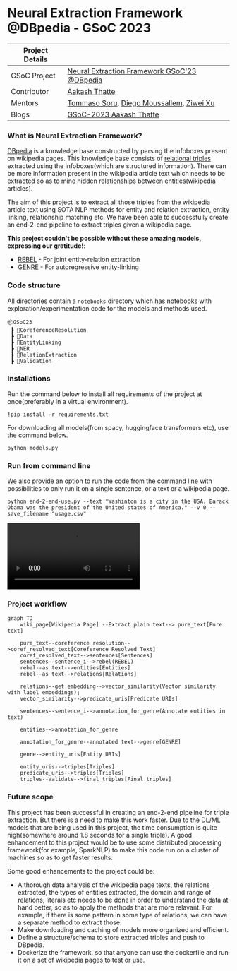 # Neural Extraction Framework @DBpedia - GSoC 2023

|   Project Details     | |
|-------------|-------------|
| GSoC Project | [Neural Extraction Framework GSoC'23 @DBpedia](https://summerofcode.withgoogle.com/programs/2023/projects/cKuagkf8)        |
| Contributor | [Aakash Thatte](https://www.linkedin.com/in/aakash-thatte/) |
| Mentors | [Tommaso Soru](https://github.com/mommi84), [Diego Moussallem](https://github.com/DiegoMoussallem), [Ziwei Xu](https://github.com/zoeNantes)|
| Blogs | [GSoC-2023 Aakash Thatte](https://sky-2002.github.io/) |

### What is Neural Extraction Framework?
[DBpedia](https://www.dbpedia.org/) is a knowledge base constructed by parsing the infoboxes present on wikipedia pages. This knowledge base consists of [relational triples](https://en.wikipedia.org/wiki/Semantic_triple) extracted using the infoboxes(which are structured information). There can be more information present in the wikipedia article text which needs to be extracted so as to mine hidden relationships between entities(wikipedia articles). 

The aim of this project is to extract all those triples from the wikipedia article text using SOTA NLP methods for entity and relation extraction, entity linking, relationship matching etc. We have been able to successfully create an end-2-end pipeline to extract triples given a wikipedia page.

**This project couldn't be possible without these amazing models, expressing our gratitude!**:
- [REBEL](https://github.com/Babelscape/rebel) - For joint entity-relation extraction
- [GENRE](https://github.com/facebookresearch/GENRE) - For autoregressive entity-linking
### Code structure
All directories contain a `notebooks` directory which has notebooks with exploration/experimentation code for the models and methods used. 
```
📦GSoC23
 ┣ 📂CoreferenceResolution
 ┣ 📂Data
 ┣ 📂EntityLinking
 ┣ 📂NER
 ┣ 📂RelationExtraction
 ┣ 📂Validation
```

### Installations 
Run the command below to install all requirements of the project at once(preferably in a virtual environment).
```
!pip install -r requirements.txt
```

For downloading all models(from spacy, huggingface transformers etc), use the command below.
```
python models.py
```

### Run from command line
We also provide an option to run the code from the command line with possibilities to only run it on a single sentence, or a text or a wikipedia page.
```
python end-2-end-use.py --text "Washinton is a city in the USA. Barack Obama was the president of the United states of America." --v 0 --save_filename "usage.csv"
```
![Video](/home/aakash/D/College/GSoC/neural-extraction-framework/GSoC23/NEF_short.mp4)
### Project workflow
```mermaid
graph TD
    wiki_page[Wikipedia Page] --Extract plain text--> pure_text[Pure text]

    pure_text--coreference resolution-->coref_resolved_text[Coreference Resolved Text]
    coref_resolved_text-->sentences[Sentences]
    sentences--sentence_i-->rebel(REBEL)
    rebel--as text-->entities[Entities]
    rebel--as text-->relations[Relations]
    
    relations--get embedding-->vector_similarity(Vector similarity with label embeddings);
    vector_similarity-->predicate_uris[Predicate URIs]

    sentences--sentence_i-->annotation_for_genre(Annotate entities in text)

    entities-->annotation_for_genre

    annotation_for_genre--annotated text-->genre[GENRE]

    genre-->entity_uris[Entity URIs]
    
    entity_uris-->triples[Triples]
    predicate_uris-->triples[Triples]
    triples--Validate-->final_triples[Final triples]
```

### Future scope
This project has been successful in creating an end-2-end pipeline for triple extraction. But there is a need to make this work faster. Due to the DL/ML models that are being used in this project, the time consumption is quite high(somewhere around 1.8 seconds for a single triple). A good enhancement to this project would be to use some distributed processing framework(for example, SparkNLP) to make this code run on a cluster of machines so as to get faster results.

Some good enhancements to the project could be:
- A thorough data analysis of the wikipedia page texts, the relations extracted, the types of entities extracted, the domain and range of relations, literals etc needs to be done in order to understand the data at hand better, so as to apply the methods that are more relavant. For example, if there is some pattern in some type of relations, we can have a separate method to extract those.
- Make downloading and caching of models more organized and efficient.
- Define a structure/schema to store extracted triples and push to DBpedia.
- Dockerize the framework, so that anyone can use the dockerfile and run it on a set of wikipedia pages to test or use.